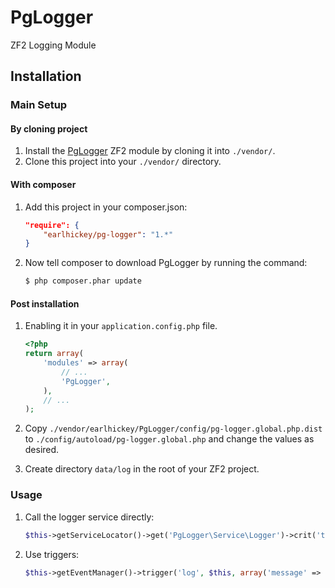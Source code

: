 PgLogger
============

ZF2 Logging Module

Installation
------------

### Main Setup

#### By cloning project

1. Install the [PgLogger](https://github.com/earlhickey/PgLogger) ZF2 module
   by cloning it into `./vendor/`.
2. Clone this project into your `./vendor/` directory.

#### With composer

1. Add this project in your composer.json:

    ```json
    "require": {
        "earlhickey/pg-logger": "1.*"
    }
    ```

2. Now tell composer to download PgLogger by running the command:

    ```bash
    $ php composer.phar update
    ```

#### Post installation

1. Enabling it in your `application.config.php` file.

    ```php
    <?php
    return array(
        'modules' => array(
            // ...
            'PgLogger',
        ),
        // ...
    );
    ```

2. Copy `./vendor/earlhickey/PgLogger/config/pg-logger.global.php.dist` to `./config/autoload/pg-logger.global.php` and change the values as desired.

3. Create directory `data/log` in the root of your ZF2 project.

### Usage

1. Call the logger service directly:
    ```php
    $this->getServiceLocator()->get('PgLogger\Service\Logger')->crit('test');
    ```
2. Use triggers:
    ```php
    $this->getEventManager()->trigger('log', $this, array('message' => array('file' => $filename, "Testing Logging", 1, "meh"), 'priority' => Logger::CRIT));
    ```
